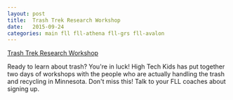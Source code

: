```yaml
---
layout: post
title:  Trash Trek Research Workshop
date:   2015-09-24
categories: main fll fll-athena fll-grs fll-avalon
---
```


<a href="http://www.hightechkids.org/fll-research-workshops">Trash Trek Research Workshop</a>
<p>Ready to learn about trash? You're in luck! High Tech Kids has put together two days of workshops with the people who are 
actually handling the trash and recycling in Minnesota. Don't miss this! Talk to your FLL coaches about signing up.</p>
